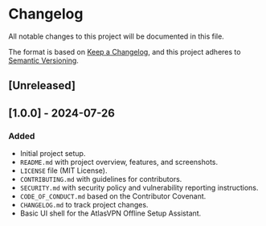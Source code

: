 # Changelog

All notable changes to this project will be documented in this file.

The format is based on [Keep a Changelog](https://keepachangelog.com/en/1.0.0/),
and this project adheres to [Semantic Versioning](https://semver.org/spec/v2.0.0.html).

## [Unreleased]

## [1.0.0] - 2024-07-26

### Added

- Initial project setup.
- `README.md` with project overview, features, and screenshots.
- `LICENSE` file (MIT License).
- `CONTRIBUTING.md` with guidelines for contributors.
- `SECURITY.md` with security policy and vulnerability reporting instructions.
- `CODE_OF_CONDUCT.md` based on the Contributor Covenant.
- `CHANGELOG.md` to track project changes.
- Basic UI shell for the AtlasVPN Offline Setup Assistant. 
